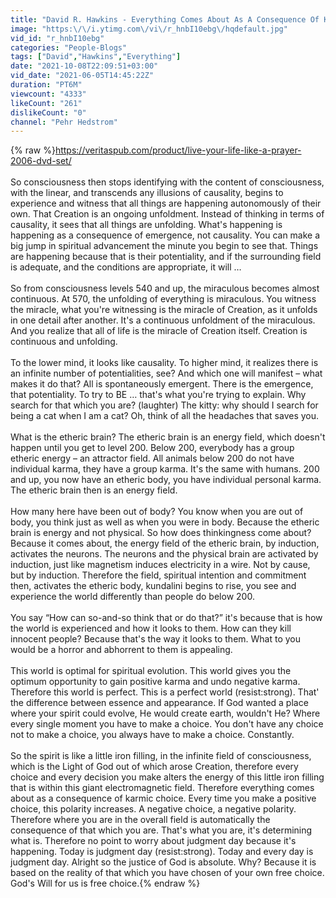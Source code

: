 ```yaml
---
title: "David R. Hawkins - Everything Comes About As A Consequence Of Karmic Choice"
image: "https:\/\/i.ytimg.com\/vi\/r_hnbI10ebg\/hqdefault.jpg"
vid_id: "r_hnbI10ebg"
categories: "People-Blogs"
tags: ["David","Hawkins","Everything"]
date: "2021-10-08T22:09:51+03:00"
vid_date: "2021-06-05T14:45:22Z"
duration: "PT6M"
viewcount: "4333"
likeCount: "261"
dislikeCount: "0"
channel: "Pehr Hedstrom"
---
```

{% raw %}<a rel="nofollow" target="blank" href="https://veritaspub.com/product/live-your-life-like-a-prayer-2006-dvd-set/">https://veritaspub.com/product/live-your-life-like-a-prayer-2006-dvd-set/</a><br /><br />So consciousness then stops identifying with the content of consciousness, with the linear, and transcends any illusions of causality, begins to experience and witness that all things are happening autonomously of their own. That Creation is an ongoing unfoldment. Instead of thinking in terms of causality, it sees that all things are unfolding. What's happening is happening as a consequence of emergence, not causality. You can make a big jump in spiritual advancement the minute you begin to see that. Things are happening because that is their potentiality, and if the surrounding field is adequate, and the conditions are appropriate, it will … <br /><br />So from consciousness levels 540 and up, the miraculous becomes almost continuous. At 570, the unfolding of everything is miraculous. You witness the miracle, what you're witnessing is the miracle of Creation, as it unfolds in one detail after another. It's a continuous unfoldment of the miraculous. And you realize that all of life is the miracle of Creation itself. Creation is continuous and unfolding. <br /><br />To the lower mind, it looks like causality. To higher mind, it realizes there is an infinite number of potentialities, see? And which one will manifest – what makes it do that? All is spontaneously emergent. There is the emergence, that potentiality. To try to BE … that's what you're trying to explain. Why search for that which you are? (laughter) The kitty: why should I search for being a cat when I am a cat? Oh, think of all the headaches that saves you.<br /><br />What is the etheric brain? The etheric brain is an energy field, which doesn't happen until you get to level 200. Below 200, everybody has a group etheric energy – an attractor field. All animals below 200 do not have individual karma, they have a group karma. It's the same with humans. 200 and up, you now have an etheric body, you have individual personal karma. The etheric brain then is an energy field. <br /><br />How many here have been out of body? You know when you are out of body, you think just as well as when you were in body. Because the etheric brain is energy and not physical. So how does thinkingness come about? Because it comes about, the energy field of the etheric brain, by induction, activates the neurons. The neurons and the physical brain are activated by induction, just like magnetism induces electricity in a wire. Not by cause, but by induction. Therefore the field, spiritual intention and commitment then, activates the etheric body, kundalini begins to rise, you see and experience the world differently than people do below 200.<br /><br />You say “How can so-and-so think that or do that?” it's because that is how the world is experienced and how it looks to them. How can they kill innocent people? Because that's the way it looks to them. What to you would be a horror and abhorrent to them is appealing. <br /><br />This world is optimal for spiritual evolution. This world gives you the optimum opportunity to gain positive karma and undo negative karma. Therefore this world is perfect. This is a perfect world (resist:strong). That' the difference between essence and appearance. If God wanted a place where your spirit could evolve, He would create earth, wouldn't He? Where every single moment you have to make a choice. You don't have any choice not to make a choice, you always have to make a choice. Constantly. <br /><br />So the spirit is like a little iron filling, in the infinite field of consciousness, which is the Light of God out of which arose Creation, therefore every choice and every decision you make alters the energy of this little iron filling that is within this giant electromagnetic field. Therefore everything comes about as a consequence of karmic choice. Every time you make a positive choice, this polarity increases. A negative choice, a negative polarity. Therefore where you are in the overall field is automatically the consequence of that which you are. That's what you are, it's determining what is. Therefore no point to worry about judgment day because it's happening. Today is judgment day (resist:strong). Today and every day is judgment day. Alright so the justice of God is absolute. Why? Because it is based on the reality of that which you have chosen of your own free choice. God's Will for us is free choice.{% endraw %}
